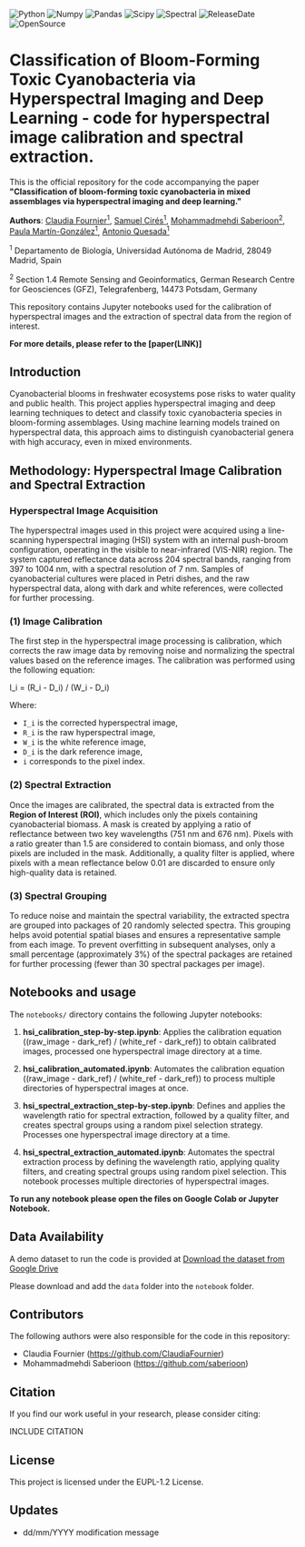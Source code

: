 ![Python](https://img.shields.io/badge/python-v3.8-blue)
![Numpy](https://img.shields.io/badge/numpy-v1.20.2-brightgreen)
![Pandas](https://img.shields.io/badge/pandas-v1.4.2-orange)
![Scipy](https://img.shields.io/badge/scipy-v1.6.3-blueviolet)
![Spectral](https://img.shields.io/badge/spectral-v0.22.2-yellowgreen)
![ReleaseDate](https://img.shields.io/badge/release%20date-oct%202024-red)
![OpenSource](https://img.shields.io/badge/OpenSource-Yes!-6f42c1)

# Classification of Bloom-Forming Toxic Cyanobacteria via Hyperspectral Imaging and Deep Learning - code for hyperspectral image calibration and spectral extraction.

This is the official repository for the code accompanying the paper **"Classification of bloom-forming toxic cyanobacteria in mixed assemblages via hyperspectral imaging and deep learning."**

**Authors**: [Claudia Fournier<sup>1</sup>](https://www.linkedin.com/in/claudia-fournier/), 
[Samuel Cirés<sup>1</sup>](https://uam.es/Ciencias/Samuel-Cir%C3%A9s-G%C3%B3mez/1446778837268.htm?language=es&pid=1446767912028&s%20G?mez,%20Samuel), 
[Mohammadmehdi Saberioon<sup>2</sup>](https://www.gfz-potsdam.de/staff/mohammadmehdi.saberioon/sec14),
[Paula Martín-González<sup>1</sup>](https://www.linkedin.com/in/paula-mart%C3%ADn-gonz%C3%A1lez215/),
[Antonio Quesada<sup>1</sup>](https://uam.es/Ciencias/Antonio-Quesada-del-Corral/1446747451944.htm?language=es&pid=1446767912028&%20Antonio) <br />

<sup>1</sup> Departamento de Biología, Universidad Autónoma de Madrid, 28049 Madrid, Spain

<sup>2</sup> Section 1.4 Remote Sensing and Geoinformatics, German Research Centre for Geosciences (GFZ), Telegrafenberg, 14473 Potsdam, Germany

This repository contains Jupyter notebooks used for the calibration of hyperspectral images and the extraction of spectral data from the region of interest.

**For more details, please refer to the [paper(LINK)]** 


## Introduction

Cyanobacterial blooms in freshwater ecosystems pose risks to water quality and public health. This project applies hyperspectral imaging and deep learning techniques to detect and classify toxic cyanobacteria species in bloom-forming assemblages. Using machine learning models trained on hyperspectral data, this approach aims to distinguish cyanobacterial genera with high accuracy, even in mixed environments.

## Methodology: Hyperspectral Image Calibration and Spectral Extraction

### Hyperspectral Image Acquisition

The hyperspectral images used in this project were acquired using a line-scanning hyperspectral imaging (HSI) system with an internal push-broom configuration, operating in the visible to near-infrared (VIS-NIR) region. The system captured reflectance data across 204 spectral bands, ranging from 397 to 1004 nm, with a spectral resolution of 7 nm. Samples of cyanobacterial cultures were placed in Petri dishes, and the raw hyperspectral data, along with dark and white references, were collected for further processing.

### (1) Image Calibration

The first step in the hyperspectral image processing is calibration, which corrects the raw image data by removing noise and normalizing the spectral values based on the reference images. The calibration was performed using the following equation:

I_i = (R_i - D_i) / (W_i - D_i)

Where:
- `I_i` is the corrected hyperspectral image,
- `R_i` is the raw hyperspectral image,
- `W_i` is the white reference image,
- `D_i` is the dark reference image,
- `i` corresponds to the pixel index.

### (2) Spectral Extraction

Once the images are calibrated, the spectral data is extracted from the **Region of Interest (ROI)**, which includes only the pixels containing cyanobacterial biomass. A mask is created by applying a ratio of reflectance between two key wavelengths (751 nm and 676 nm). Pixels with a ratio greater than 1.5 are considered to contain biomass, and only those pixels are included in the mask. Additionally, a quality filter is applied, where pixels with a mean reflectance below 0.01 are discarded to ensure only high-quality data is retained.

### (3) Spectral Grouping

To reduce noise and maintain the spectral variability, the extracted spectra are grouped into packages of 20 randomly selected spectra. This grouping helps avoid potential spatial biases and ensures a representative sample from each image. To prevent overfitting in subsequent analyses, only a small percentage (approximately 3%) of the spectral packages are retained for further processing (fewer than 30 spectral packages per image).


## Notebooks and usage

The `notebooks/` directory contains the following Jupyter notebooks:

1. **hsi_calibration_step-by-step.ipynb**: Applies the calibration equation ((raw_image - dark_ref) / (white_ref - dark_ref)) to obtain calibrated images, processed one hyperspectral image directory at a time.

2. **hsi_calibration_automated.ipynb**: Automates the calibration equation ((raw_image - dark_ref) / (white_ref - dark_ref)) to process multiple directories of hyperspectral images at once.

3. **hsi_spectral_extraction_step-by-step.ipynb**: Defines and applies the wavelength ratio for spectral extraction, followed by a quality filter, and creates spectral groups using a random pixel selection strategy. Processes one hyperspectral image directory at a time.

4. **hsi_spectral_extraction_automated.ipynb**: Automates the spectral extraction process by defining the wavelength ratio, applying quality filters, and creating spectral groups using random pixel selection. This notebook processes multiple directories of hyperspectral images.

**To run any notebook please open the files on Google Colab or Jupyter Notebook.**


## Data Availability

A demo dataset to run the code is provided at [Download the dataset from Google Drive](https://drive.google.com/drive/folders/1U7D0wilTyeWWNS8UFReOImpUR5D1l3zS?usp=drive_link)

Please download and add the `data` folder into the `notebook` folder.


## Contributors

The following authors were also responsible for the code in this repository:
- Claudia Fournier (https://github.com/ClaudiaFournier)
- Mohammadmehdi Saberioon (https://github.com/saberioon)


## Citation

If you find our work useful in your research, please consider citing:

INCLUDE CITATION


## License

This project is licensed under the EUPL-1.2 License.


## Updates

* dd/mm/YYYY modification message